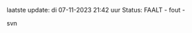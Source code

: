 laatste update: 
di 07-11-2023 21:42   uur 
Status: FAALT - fout - 
<div class="service R">svn</div>